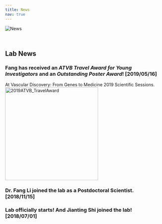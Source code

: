 ```yaml
---
title: News
nav: true
---
```

<div> 
  <img src="{{ '/images/News.gif' | absolute_url }}" alt="News">
</div>  

&nbsp;

     
## **Lab News**
### Fang has received an _ATVB Travel Award for Young Investigators_ and an _Outstanding Poster Award_! [2019/05/16]   
At Vascular Discovery: From Genes to Medicine 2019 Scientific Sessions.     
<img src="{{ '/images/2019ATVB_TravelAward.jpg' | absolute_url }}" alt="2019ATVB_TravelAward" width="300">
### Dr. Fang Li joined the lab as a Postdoctoral Scientist. [2018/11/15]       
### Lab officially starts! And Jianting Shi joined the lab! [2018/07/01]    
